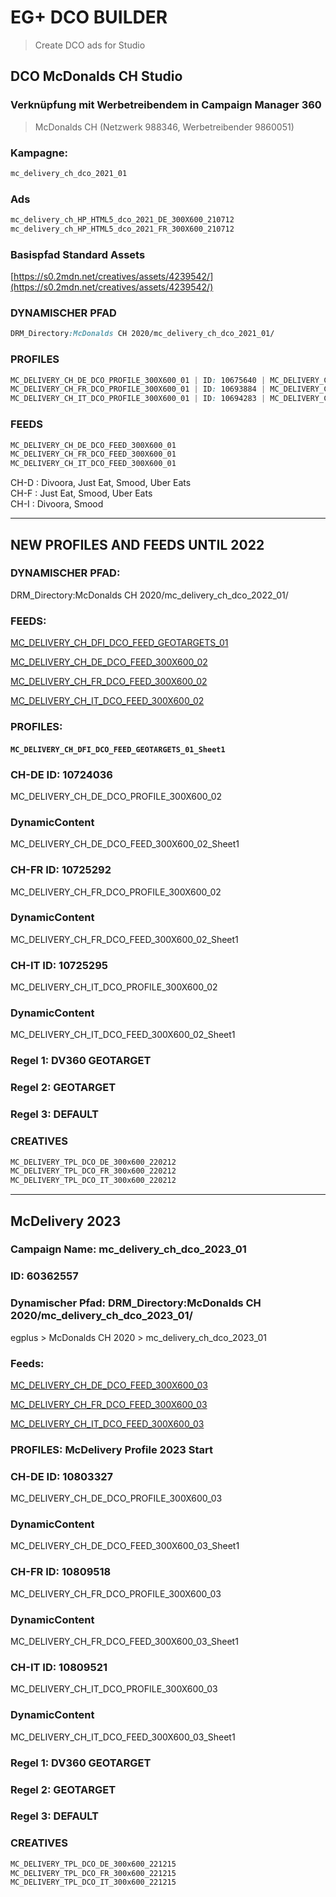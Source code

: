 # EG+ DCO BUILDER

>Create DCO ads for Studio

## DCO McDonalds CH Studio

### Verknüpfung mit Werbetreibendem in Campaign Manager 360
>McDonalds CH (Netzwerk 988346, Werbetreibender 9860051)

### Kampagne: 
```css
mc_delivery_ch_dco_2021_01
```

### Ads
```css
mc_delivery_ch_HP_HTML5_dco_2021_DE_300X600_210712
mc_delivery_ch_HP_HTML5_dco_2021_FR_300X600_210712
```

### Basispfad Standard Assets
[https://s0.2mdn.net/creatives/assets/4239542/](https://s0.2mdn.net/creatives/assets/4239542/)

### DYNAMISCHER PFAD
```css
DRM_Directory:McDonalds CH 2020/mc_delivery_ch_dco_2021_01/
```

### PROFILES
```css
MC_DELIVERY_CH_DE_DCO_PROFILE_300X600_01 | ID: 10675640 | MC_DELIVERY_CH_DE_DCO_FEED_300X600_01_Sheet1
MC_DELIVERY_CH_FR_DCO_PROFILE_300X600_01 | ID: 10693884 | MC_DELIVERY_CH_FR_DCO_FEED_300X600_01_Sheet1
MC_DELIVERY_CH_IT_DCO_PROFILE_300X600_01 | ID: 10694283 | MC_DELIVERY_CH_IT_DCO_FEED_300X600_01_Sheet1
```

### FEEDS
```css
MC_DELIVERY_CH_DE_DCO_FEED_300X600_01
MC_DELIVERY_CH_FR_DCO_FEED_300X600_01
MC_DELIVERY_CH_IT_DCO_FEED_300X600_01
```

CH-D : Divoora, Just Eat, Smood, Uber Eats\
CH-F : Just Eat, Smood, Uber Eats\
CH-I : Divoora, Smood

---

## NEW PROFILES AND FEEDS UNTIL 2022

### DYNAMISCHER PFAD:
DRM_Directory:McDonalds CH 2020/mc_delivery_ch_dco_2022_01/

### FEEDS:

[MC_DELIVERY_CH_DFI_DCO_FEED_GEOTARGETS_01](https://docs.google.com/spreadsheets/d/1CXsJXTgKakcZyTFKVBOq6mEJN7LbuGWXc5iA36EEOIM/edit#gid=0)

[MC_DELIVERY_CH_DE_DCO_FEED_300X600_02](https://docs.google.com/spreadsheets/d/1Z5k0aHCS_uj9OzsytvvgVcLVHDZBmqf-IDkDhbGaezs/edit#gid=0)

[MC_DELIVERY_CH_FR_DCO_FEED_300X600_02](https://docs.google.com/spreadsheets/d/1ZdVJPB9jHTSkO1SBETDvIWQ0_8XTqr4SI3Q32reb_zk/edit#gid=0)

[MC_DELIVERY_CH_IT_DCO_FEED_300X600_02](https://docs.google.com/spreadsheets/d/1HRc2WIYZvd2mUdI7ze-9kfG0YdrD9CpEA3zEYUuiais/edit#gid=0)

### PROFILES:

#### `MC_DELIVERY_CH_DFI_DCO_FEED_GEOTARGETS_01_Sheet1`

### CH-DE ID: 10724036
MC_DELIVERY_CH_DE_DCO_PROFILE_300X600_02
### DynamicContent
MC_DELIVERY_CH_DE_DCO_FEED_300X600_02_Sheet1
### CH-FR ID: 10725292
MC_DELIVERY_CH_FR_DCO_PROFILE_300X600_02

### DynamicContent
MC_DELIVERY_CH_FR_DCO_FEED_300X600_02_Sheet1

### CH-IT ID: 10725295
MC_DELIVERY_CH_IT_DCO_PROFILE_300X600_02

### DynamicContent
MC_DELIVERY_CH_IT_DCO_FEED_300X600_02_Sheet1

### Regel 1: DV360 GEOTARGET
### Regel 2: GEOTARGET
### Regel 3: DEFAULT

### CREATIVES
```css
MC_DELIVERY_TPL_DCO_DE_300x600_220212
MC_DELIVERY_TPL_DCO_FR_300x600_220212
MC_DELIVERY_TPL_DCO_IT_300x600_220212
```

---

## McDelivery 2023

### Campaign Name: mc_delivery_ch_dco_2023_01
### ID: 60362557

### Dynamischer Pfad: DRM_Directory:McDonalds CH 2020/mc_delivery_ch_dco_2023_01/
egplus > McDonalds CH 2020 > mc_delivery_ch_dco_2023_01

### Feeds:
[MC_DELIVERY_CH_DE_DCO_FEED_300X600_03](https://docs.google.com/spreadsheets/d/1c7DSNo--E3H7LEfYtFx-Lp4U6iDvA_JVy0YxtFihI7Y/edit#gid=0)

[MC_DELIVERY_CH_FR_DCO_FEED_300X600_03](https://docs.google.com/spreadsheets/d/1wZOlyGnybXO3Y7nkqU7dTpguarw6qBIE0JkGyLm0QSQ/edit#gid=0)

[MC_DELIVERY_CH_IT_DCO_FEED_300X600_03](https://docs.google.com/spreadsheets/d/1_jyNVLxAXblY4oxxWBBS_fnYpkTeTKNReEwCUVqWO8w/edit#gid=0)

### PROFILES: McDelivery Profile 2023 Start

### CH-DE ID: 10803327
MC_DELIVERY_CH_DE_DCO_PROFILE_300X600_03
### DynamicContent
MC_DELIVERY_CH_DE_DCO_FEED_300X600_03_Sheet1

### CH-FR ID: 10809518
MC_DELIVERY_CH_FR_DCO_PROFILE_300X600_03
### DynamicContent
MC_DELIVERY_CH_FR_DCO_FEED_300X600_03_Sheet1

### CH-IT ID: 10809521
MC_DELIVERY_CH_IT_DCO_PROFILE_300X600_03
### DynamicContent
MC_DELIVERY_CH_IT_DCO_FEED_300X600_03_Sheet1


### Regel 1: DV360 GEOTARGET
### Regel 2: GEOTARGET
### Regel 3: DEFAULT

### CREATIVES 
```js
MC_DELIVERY_TPL_DCO_DE_300x600_221215
MC_DELIVERY_TPL_DCO_FR_300x600_221215
MC_DELIVERY_TPL_DCO_IT_300x600_221215
```
